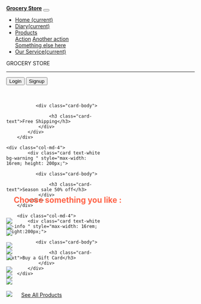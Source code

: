 <!DOCTYPE html>
<html>
<head>
	<title>Main</title>
	<meta charset="utf-8">
  <meta name="viewport" content="width=device-width, initial-scale=1, shrink-to-fit=no">

  <link href="https://fonts.googleapis.com/css?family=Rubik:400,700|Crimson+Text:400,400i" rel="stylesheet">


  <link rel="stylesheet" href="css/style.css">
	<link rel="stylesheet" href="https://maxcdn.bootstrapcdn.com/bootstrap/4.0.0/css/bootstrap.min.css" integrity="sha384-Gn5384xqQ1aoWXA+058RXPxPg6fy4IWvTNh0E263XmFcJlSAwiGgFAW/dAiS6JXm" crossorigin="anonymous">
	  <link href="https://fonts.googleapis.com/css?family=Rubik:400,700|Crimson+Text:400,400i" rel="stylesheet">
	  <link rel="stylesheet" type="text/css" href="main.css">

</head>
<body>
<nav class="navbar navbar-expand-lg navbar-dark bg-dark">
  <a class="navbar-brand" href="#"><strong>Grocery Store</strong></a>
  <button class="navbar-toggler" type="button" data-toggle="collapse" data-target="#navbarSupportedContent" aria-controls="navbarSupportedContent" aria-expanded="false" aria-label="Toggle navigation">
    <span class="navbar-toggler-icon"></span>
  </button>

  <div class="collapse navbar-collapse" id="navbarSupportedContent">
    <ul class="navbar-nav mr-auto">
      <li class="nav-item active">
        <a class="nav-link" href="#">Home <span class="sr-only">(current)</span></a>
      </li>
      <li class="nav-item active">
       <a class="nav-link" href="#">Diary<span class="sr-only">(current)</span></a>
      </li>
      <li class="nav-item dropdown active">
        <a class="nav-link dropdown-toggle" href="#" id="navbarDropdown" role="button" data-toggle="dropdown" aria-haspopup="true" aria-expanded="false">
          Products
        </a>
        <div class="dropdown-menu" aria-labelledby="navbarDropdown">
          <a class="dropdown-item" href="#">Action</a>
          <a class="dropdown-item" href="#">Another action</a>
          <div class="dropdown-divider"></div>
          <a class="dropdown-item" href="#">Something else here</a>
        </div>
      </li>
      <li class="nav-item active">
        <a class="nav-link" href="#">Our Service<span class="sr-only">(current)</span></a>
      </li>
    </ul> 
  </div>
</nav>
</div>
<div class="content">
	<p>GROCERY STORE<p>
	<hr>
	<a href="file:///C:/Users/hopeitworks/Documents/login.html#login"> <button type="button" class="btn btn-warning btn-lg" > Login</button></a>
	<a href="file:///C:/Users/hopeitworks/Documents/login.html#login "> <button type="button" class="btn btn-warning btn-lg">Signup</button></a>
</div>
<br><br>
<div class="container">
	<div class="row">
		<div class="col-md-4">
			<div class="card text-white bg-danger " style="max-width: 16rem; height: 200px;">
             
               <div class="card-body">
                   
                    <h3 class="card-text">Free Shipping</h3>
                </div>	
		    </div>
		</div>
	
	<div class="col-md-4">
			<div class="card text-white bg-warning " style="max-width: 16rem; height: 200px;">
             
               <div class="card-body">
                   
                    <h3 class="card-text">Season sale 50% off</h3>
                </div>	
		    </div>
		</div>

		<div class="col-md-4">
			<div class="card text-white bg-info " style="max-width: 16rem; height:200px;">
              
               <div class="card-body">
                  
                    <h3 class="card-text">Buy a Gift Card</h3>
                </div>	
		    </div>
		</div>
 
</div>	
</div>
<br>
<h2 style="color:tomato; margin-left: 20px; " >  Choose something you like :</h2><br>
<div class="container">
	<div class="row">
        <div class="col-md-4">
        	<img src="https://www.bakersplus.com/content/v2/binary/image/department/grocery/navicon_condiments-sauces-desktop-1576165924487.png">
        </div>
	<div class="col-md-4">
        	<img src="https://www.bakersplus.com/content/v2/binary/image/department/pantry_coke-desktop-1582810517480.png">
        </div>
        <div class="col-md-4">
        	<img src="https://www.bakersplus.com/content/v2/binary/image/department/grocery/icon_breakfast-desktop-1536684570929.png" >
        </div>
    </div><br>
    <div class="row">
        <div class="col-md-4">
        	<img src="https://www.bakersplus.com/content/v2/binary/image/department/grocery/navicon_grains-beans-rice-desktop-1576165463448.png">
        </div>
	<div class="col-md-4">
        	<img src="https://www.bakersplus.com/content/v2/binary/image/department/grocery/navicon_spreads-jelly-honey-desktop-1576166095677.png">
        </div>
        <div class="col-md-4">
        	<img src="https://www.bakersplus.com/content/v2/binary/image/department/grocery/navicon_spices-seasonings-desktop-1576166235933.png">
        </div>
    </div><br>
    <div class="row">
        <div class="col-md-4">
        	<img src="https://www.bakersplus.com/content/v2/binary/image/department/grocery/navicon_baking-cooking-desktop-1576165028204.png">
        </div>
	<div class="col-md-4">
        	<img src="https://www.bakersplus.com/content/v2/binary/image/department/pantry_bread-desktop-1582810583643.png">
        </div>
        <div class="col-md-4">
        	<img src="https://www.bakersplus.com/content/v2/binary/image/department/grocery/navicon_doritos-desktop-1576164550549.png">
        </div>
    </div>
</div><br>
<div id="lastimg">
	<img src="https://i1.wp.com/www.eatthis.com/wp-content/uploads/2020/03/fruit-vegetables-supermarket.jpg?resize=640%2C360&ssl=1">
<a href="file:///C:/Users/hopeitworks/Documents/productdetails.html#" style="margin-left: 20px;" class="btn btn-success btn-lg " > See All Products </a>
</div>

</body>
</html>
